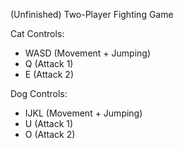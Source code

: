 (Unfinished) Two-Player Fighting Game

Cat Controls:
* WASD (Movement + Jumping)
* Q (Attack 1)
* E (Attack 2)

Dog Controls:
* IJKL (Movement + Jumping)
* U (Attack 1)
* O (Attack 2)
